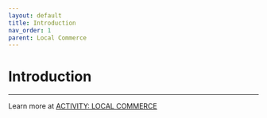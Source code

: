 ```yaml
---
layout: default
title: Introduction
nav_order: 1
parent: Local Commerce
---
```


# Introduction

---

Learn more at [ACTIVITY: LOCAL COMMERCE](https://github.com/coopcycle/coopcycle/issues/79)
